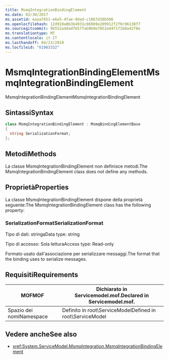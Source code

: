 ```yaml
---
title: MsmqIntegrationBindingElement
ms.date: 03/30/2017
ms.assetid: eaaa7651-e6e5-4fae-9dad-c1867d38b586
ms.openlocfilehash: 12d910a0b3b4931c869b9e209912f2f0c96130f7
ms.sourcegitcommit: 9b552addadfb57fab0b9e7852ed4f1f1b8a42f8e
ms.translationtype: MT
ms.contentlocale: it-IT
ms.lasthandoff: 04/23/2019
ms.locfileid: "61963332"
---
```

# <a name="msmqintegrationbindingelement"></a><span data-ttu-id="cfaa1-102">MsmqIntegrationBindingElement</span><span class="sxs-lookup"><span data-stu-id="cfaa1-102">MsmqIntegrationBindingElement</span></span>
<span data-ttu-id="cfaa1-103">MsmqIntegrationBindingElement</span><span class="sxs-lookup"><span data-stu-id="cfaa1-103">MsmqIntegrationBindingElement</span></span>  
  
## <a name="syntax"></a><span data-ttu-id="cfaa1-104">Sintassi</span><span class="sxs-lookup"><span data-stu-id="cfaa1-104">Syntax</span></span>  
  
```csharp  
class MsmqIntegrationBindingElement : MsmqBindingElementBase  
{  
  string SerializationFormat;  
};  
```  
  
## <a name="methods"></a><span data-ttu-id="cfaa1-105">Metodi</span><span class="sxs-lookup"><span data-stu-id="cfaa1-105">Methods</span></span>  
 <span data-ttu-id="cfaa1-106">La classe MsmqIntegrationBindingElement non definisce metodi.</span><span class="sxs-lookup"><span data-stu-id="cfaa1-106">The MsmqIntegrationBindingElement class does not define any methods.</span></span>  
  
## <a name="properties"></a><span data-ttu-id="cfaa1-107">Proprietà</span><span class="sxs-lookup"><span data-stu-id="cfaa1-107">Properties</span></span>  
 <span data-ttu-id="cfaa1-108">La classe MsmqIntegrationBindingElement dispone della proprietà seguente:</span><span class="sxs-lookup"><span data-stu-id="cfaa1-108">The MsmqIntegrationBindingElement class has the following property:</span></span>  
  
### <a name="serializationformat"></a><span data-ttu-id="cfaa1-109">SerializationFormat</span><span class="sxs-lookup"><span data-stu-id="cfaa1-109">SerializationFormat</span></span>  
 <span data-ttu-id="cfaa1-110">Tipo di dati: stringa</span><span class="sxs-lookup"><span data-stu-id="cfaa1-110">Data type: string</span></span>  
  
 <span data-ttu-id="cfaa1-111">Tipo di accesso: Sola lettura</span><span class="sxs-lookup"><span data-stu-id="cfaa1-111">Access type: Read-only</span></span>  
  
 <span data-ttu-id="cfaa1-112">Formato usato dall'associazione per serializzare messaggi.</span><span class="sxs-lookup"><span data-stu-id="cfaa1-112">The format that the binding uses to serialize messages.</span></span>  
  
## <a name="requirements"></a><span data-ttu-id="cfaa1-113">Requisiti</span><span class="sxs-lookup"><span data-stu-id="cfaa1-113">Requirements</span></span>  
  
|<span data-ttu-id="cfaa1-114">MOF</span><span class="sxs-lookup"><span data-stu-id="cfaa1-114">MOF</span></span>|<span data-ttu-id="cfaa1-115">Dichiarato in Servicemodel.mof.</span><span class="sxs-lookup"><span data-stu-id="cfaa1-115">Declared in Servicemodel.mof.</span></span>|  
|---------|-----------------------------------|  
|<span data-ttu-id="cfaa1-116">Spazio dei nomi</span><span class="sxs-lookup"><span data-stu-id="cfaa1-116">Namespace</span></span>|<span data-ttu-id="cfaa1-117">Definito in root\ServiceModel</span><span class="sxs-lookup"><span data-stu-id="cfaa1-117">Defined in root\ServiceModel</span></span>|  
  
## <a name="see-also"></a><span data-ttu-id="cfaa1-118">Vedere anche</span><span class="sxs-lookup"><span data-stu-id="cfaa1-118">See also</span></span>

- <xref:System.ServiceModel.MsmqIntegration.MsmqIntegrationBindingElement>
